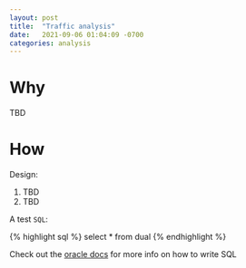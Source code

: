 ```yaml
---
layout: post
title:  "Traffic analysis"
date:   2021-09-06 01:04:09 -0700
categories: analysis
---
```

# Why
TBD

# How
Design:
1. TBD
2. TBD

A test `SQL`:

{% highlight sql %}
select * from dual
{% endhighlight %}

Check out the [oracle docs][oracle-19c-docs] for more info on how to write SQL

[oracle-19c-docs]: https://docs.oracle.com/en/database/oracle/oracle-database/19/index.html
